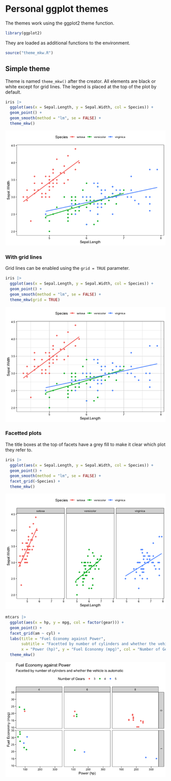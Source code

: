 Personal ggplot themes
================

The themes work using the ggplot2 theme function.

``` r
library(ggplot2)
```

They are loaded as additional functions to the environment.

``` r
source("theme_mkw.R")
```

## Simple theme

Theme is named `theme_mkw()` after the creator. All elements are black
or white except for grid lines. The legend is placed at the top of the
plot by default.

``` r
iris |> 
  ggplot(aes(x = Sepal.Length, y = Sepal.Width, col = Species)) +
  geom_point() +
  geom_smooth(method = "lm", se = FALSE) +
  theme_mkw()
```

![](README_files/figure-gfm/mkw_theme-1.png)<!-- -->

### With grid lines

Grid lines can be enabled using the `grid = TRUE` parameter.

``` r
iris |> 
  ggplot(aes(x = Sepal.Length, y = Sepal.Width, col = Species)) +
  geom_point() +
  geom_smooth(method = "lm", se = FALSE) +
  theme_mkw(grid = TRUE)
```

![](README_files/figure-gfm/mkw_grid-1.png)<!-- -->

### Facetted plots

The title boxes at the top of facets have a grey fill to make it clear
which plot they refer to.

``` r
iris |> 
  ggplot(aes(x = Sepal.Length, y = Sepal.Width, col = Species)) +
  geom_point() +
  geom_smooth(method = "lm", se = FALSE) +
  facet_grid(~Species) +
  theme_mkw()
```

![](README_files/figure-gfm/facet_demo-1.png)<!-- -->

``` r
mtcars |> 
  ggplot(aes(x = hp, y = mpg, col = factor(gear))) +
  geom_point() +
  facet_grid(am ~ cyl) +
  labs(title = "Fuel Economy against Power",
       subtitle = "Facetted by number of cylinders and whether the vehicle is automatic",
       x = "Power (hp)", y = "Fuel Econonmy (mpg)", col = "Number of Gears") +
  theme_mkw()
```

![](README_files/figure-gfm/unnamed-chunk-1-1.png)<!-- -->
